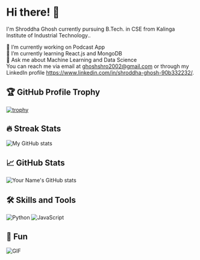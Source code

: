 # Hi there! 👋

I'm Shroddha Ghosh currently pursuing B.Tech. in CSE from Kalinga Institute of Industrial Technology.. 

🔭 I’m currently working on Podcast App <br>
🌱 I’m currently learning React.js and MongoDB<br>
💬 Ask me about Machine Learning and Data Science<br>
You can reach me via email at ghoshshro2002@gmail.com or through my LinkedIn profile https://www.linkedin.com/in/shroddha-ghosh-90b332232/.

## 🏆 GitHub Profile Trophy

[![trophy](https://github-profile-trophy.vercel.app/?username=shro_2002)](https://github.com/ryo-ma/github-profile-trophy)


## 🔥 Streak Stats

![My GitHub stats](https://github-readme-streak-stats.herokuapp.com/?user=shro_2002)

## 📈 GitHub Stats

![Your Name's GitHub stats](https://github-readme-stats.vercel.app/api?username=YourGitHubUsername&show_icons=true&theme=dark)

## 🛠️ Skills and Tools

![Python](https://img.shields.io/badge/Python-3776AB?logo=python&logoColor=white&style=flat-square)
![JavaScript](https://img.shields.io/badge/JavaScript-F7DF1E?logo=javascript&logoColor=black&style=flat-square)


## 🎁 Fun

![GIF](https://media.tenor.com/uE7oJ57r9sgAAAAd/rick-sanchez-rick-and-morty.gif)
